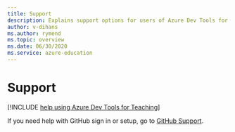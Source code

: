 ```yaml
---
title: Support
description: Explains support options for users of Azure Dev Tools for Teaching.
author: v-dihans
ms.author: rymend
ms.topic: overview
ms.date: 06/30/2020
ms.service: azure-education
---
```


# Support

[!INCLUDE [help using Azure Dev Tools for Teaching](../../../includes/edu-dev-tools-program-support.md)]

If you need help with GitHub sign in or setup, go to [GitHub Support](https://learn.microsoft.com/en-us/azure/education-hub/azure-dev-tools-teaching/program-faq#what-products-are-included-in-the-azure-dev-tools-for-teaching-subscription-).
